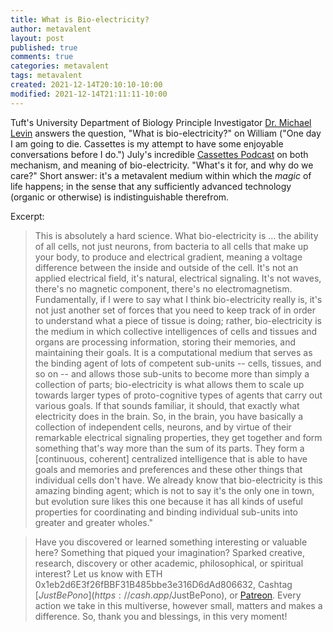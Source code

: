 ```yaml
---
title: What is Bio-electricity?
author: metavalent
layout: post
published: true
comments: true
categories: metavalent
tags: metavalent
created: 2021-12-14T20:10:10-10:00
modified: 2021-12-14T21:11:11-10:00
---
```


Tuft's University Department of Biology Principle Investigator [Dr. Michael Levin](https://ase.tufts.edu/biology/labs/levin/) answers the question, "What is bio-electricity?" on William ("One day I am going to die. Cassettes is my attempt to have some enjoyable conversations before I do.") July's incredible [Cassettes Podcast](https://www.cassettespodcast.com/episodes/17-michael-levin) on both mechanism, and meaning of bio-electricity. "What's it for, and why do we care?" Short answer: it's a metavalent medium within which the *magic* of life happens; in the sense that any sufficiently advanced technology (organic or otherwise) is indistinguishable therefrom. 

Excerpt:

> This is absolutely a hard science. What bio-electricity is ... the ability of all cells, not just neurons, from bacteria to all cells that make up your body, to produce and electrical gradient, meaning a voltage difference between the inside and outside of the cell. It's not an applied electrical field, it's natural, electrical signaling. It's not waves, there's no magnetic component, there's no electromagnetism. Fundamentally, if I were to say what I think bio-electricity really is, it's not just another set of forces that you need to keep track of in order to understand what a piece of tissue is doing; rather, bio-electricity is the medium in which collective intelligences of cells and tissues and organs are processing information, storing their memories, and maintaining their goals. It is a computational medium that serves as the binding agent of lots of competent sub-units -- cells, tissues, and so on -- and allows those sub-units to become more than simply a collection of parts; bio-electricity is what allows them to scale up towards larger types of proto-cognitive types of agents that carry out various goals. If that sounds familiar, it should, that exactly what electricity does in the brain. So, in the brain, you have basically a collection of independent cells, neurons, and by virtue of their remarkable electrical signaling properties, they get together and form something that's way more than the sum of its parts. They form a [continuous, coherent] centralized intelligence that is able to have goals and memories and preferences and these other things that individual cells don't have. We already know that bio-electricity is this amazing binding agent; which is not to say it's the only one in town, but evolution sure likes this one because it has all kinds of useful properties for coordinating and binding individual sub-units into greater and greater wholes."

> Have you discovered or learned something interesting or valuable here? Something that piqued your imagination? Sparked creative, research, discovery or other academic, philosophical, or spiritual interest? Let us know with ETH 0x1eb2d6E3f26fBBF31B485bbe3e316D6dAd806632, Cashtag [$JustBePono](https://cash.app/$JustBePono), or [Patreon](https://patreon.com/metavalent). Every action we take in this multiverse, however small, matters and makes a difference. So, thank you and blessings, in this very moment!

